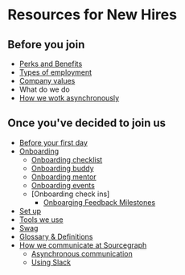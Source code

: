# Resources for New Hires

## Before you join

- [Perks and Benefits](../../../benefits-pay-perks/benefits-perks/index.md)
- [Types of employment](../../people-talent/people-ops/process/how-we-engage-talent-outside-the-us/index.md)
- [Company values](../../../company-info-and-process/values/index.md)
- What do we do
- [How we wotk asynchronously](../../../company-info-and-process/communication/asynchronous-communication.md)

## Once you've decided to join us

- [Before your first day](../../../company-info-and-process/working-at-sourcegraph/before-start.md)
- [Onboarding](../../../company-info-and-process/onboarding/index.md)
  - [Onboarding checklist](../../../company-info-and-process/onboarding/onboarding-checklist.md)
  - [Onboarding buddy](../../../company-info-and-process/onboarding/buddy-program.md)
  - [Onboarding mentor](../../../company-info-and-process/onboarding/onboarding-mentor.md)
  - [Onboarding events](../../../company-info-and-process/onboarding/onboarding-events.md)
  - [Onboarding check ins]
    - [Onboarging Feedback Milestones](../../../company-info-and-process/onboarding/onboarding-feedback-milestones.md)
- [Set up](new-teammate-setup.md)
- [Tools we use](tools-we-use.md)
- [Swag](../swag.md)
- [Glossary & Definitions](../../../company-info-and-process/onboarding/glossary.md)
- [How we communicate at Sourcegraph](../../../company-info-and-process/communication/index.md)
  - [Asynchronous communication](../../../company-info-and-process/communication/asynchronous-communication.md)
  - [Using Slack](../../../company-info-and-process/communication/team_chat.md)
